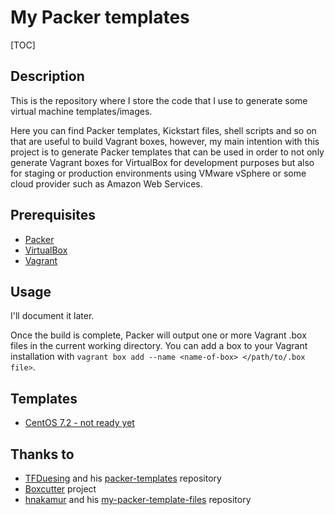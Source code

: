 # My Packer templates
[TOC]

## Description
This is the repository where I store the code that I use to generate some virtual machine templates/images.

Here you can find Packer templates, Kickstart files, shell scripts and so on that are useful to build Vagrant boxes, however, my main intention with this project is to generate Packer templates that can be used in order to not only generate Vagrant boxes for VirtualBox for development purposes but also for staging or production environments using VMware vSphere or some cloud provider such as Amazon Web Services.

## Prerequisites
* [Packer](http://www.packer.io/)
* [VirtualBox](https://www.virtualbox.org)
* [Vagrant](http://www.vagrantup.com)

## Usage
I'll document it later.

Once the build is complete, Packer will output one or more Vagrant .box files in the current working directory.  You can add a box to your Vagrant installation with `vagrant box add --name <name-of-box> </path/to/.box file>`.

## Templates
- [CentOS 7.2 - not ready yet](https://github.com/sergiofsfilho/packer/tree/master/centos-7.2)

## Thanks to
- [TFDuesing](https://github.com/TFDuesing) and his [packer-templates](https://github.com/TFDuesing/packer-templates) repository
- [Boxcutter](https://github.com/boxcutter) project
- [hnakamur](https://github.com/hnakamur) and his [my-packer-template-files](https://github.com/hnakamur/my-packer-template-files) repository